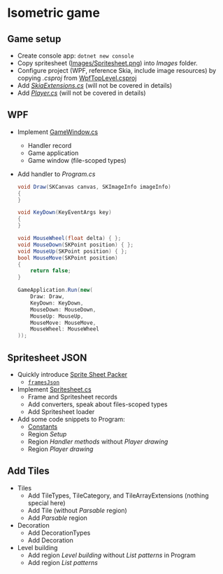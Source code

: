 # Isometric game

## Game setup

* Create console app: `dotnet new console`
* Copy spritesheet ([Images/Spritesheet.png](https://github.com/rstropek/Samples/blob/master/CSharp11/IsometricGame/Images/Spritesheet.png)) into *Images* folder.
* Configure project (WPF, reference Skia, include image resources) by copying *.csproj* from [WpfTopLevel.csproj](https://github.com/rstropek/Samples/blob/master/CSharp11/IsometricGame/WpfTopLevel.csproj)
* Add [*SkiaExtensions.cs*](https://github.com/rstropek/Samples/blob/master/CSharp11/IsometricGame/SkiaExtensions.cs) (will not be covered in details)
* Add [*Player.cs*](https://github.com/rstropek/Samples/blob/master/CSharp11/IsometricGame/Player.cs) (will not be covered in details)

## WPF

* Implement [GameWindow.cs](https://github.com/rstropek/Samples/blob/master/CSharp11/IsometricGame/GameWindow.cs)
  * Handler record
  * Game application
  * Game window (file-scoped types)
* Add handler to *Program.cs*

    ```cs
    void Draw(SKCanvas canvas, SKImageInfo imageInfo)
    {
    }

    void KeyDown(KeyEventArgs key)
    {
    }

    void MouseWheel(float delta) { };
    void MouseDown(SKPoint position) { };
    void MouseUp(SKPoint position) { };
    bool MouseMove(SKPoint position)
    {
        return false;
    }

    GameApplication.Run(new(
        Draw: Draw,
        KeyDown: KeyDown,
        MouseDown: MouseDown,
        MouseUp: MouseUp,
        MouseMove: MouseMove,
        MouseWheel: MouseWheel
    ));
    ```

## Spritesheet JSON

* Quickly introduce [Sprite Sheet Packer](://www.codeandweb.com/free-sprite-sheet-packer)
  * [`framesJson`](https://github.com/rstropek/Samples/blob/825fa2543b60e04727265cb528b41dc8bd803391/CSharp11/IsometricGame/Program.cs#L11)
* Implement [Spritesheet.cs](https://github.com/rstropek/Samples/blob/master/CSharp11/IsometricGame/Spritesheet.cs)
  * Frame and Spritesheet records
  * Add converters, speak about files-scoped types
  * Add Spritesheet loader
* Add some code snippets to Program:
  * [Constants](https://github.com/rstropek/Samples/blob/d66eb4c29e5ccd1b04247e7a88969de68f2480d4/CSharp11/IsometricGame/Program.cs#L4440)
  * Region *Setup*
  * Region *Handler methods* without *Player drawing*
  * Region *Player drawing*

## Add Tiles

* Tiles
  * Add TileTypes, TileCategory, and TileArrayExtensions (nothing special here)
  * Add Tile (without *Parsable* region)
  * Add *Parsable* region
* Decoration
  * Add DecorationTypes
  * Add Decoration
* Level building
  * Add region *Level building* without *List patterns* in Program
  * Add region *List patterns*

